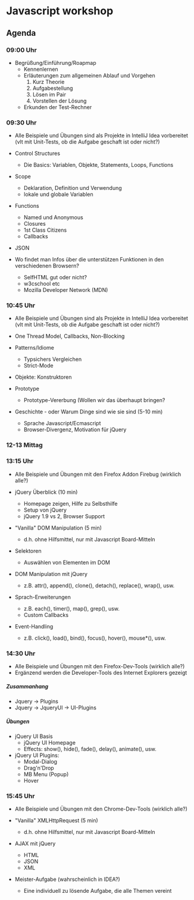 # Javascript workshop

## Agenda

### 09:00 Uhr

   * Begrüßung/Einführung/Roapmap
      * Kennenlernen
      * Erläuterungen zum allgemeinen Ablauf und Vorgehen
         1. Kurz Theorie
         2. Aufgabestellung
         3. Lösen im Pair
         4. Vorstellen der Lösung
      * Erkunden der Test-Rechner

### 09:30 Uhr

   * Alle Beispiele und Übungen sind als Projekte in IntelliJ Idea vorbereitet 
   (vlt mit Unit-Tests, ob die Aufgabe geschaft ist oder nicht?)

   * Control Structures
      * Die Basics: Variablen, Objekte, Statements, Loops, Functions
   * Scope
      * Deklaration, Definition und Verwendung
      * lokale und globale Variablen
   * Functions
      * Named und Anonymous
      * Closures
      * 1st Class Citizens
      * Callbacks
   * JSON
   * Wo findet man Infos über die unterstützen Funktionen in den verschiedenen Browsern?
      * SelfHTML gut oder nicht?
      * w3cschool etc
      * Mozilla Developer Network (MDN)
 
### 10:45 Uhr

   * Alle Beispiele und Übungen sind als Projekte in IntelliJ Idea vorbereitet
   (vlt mit Unit-Tests, ob die Aufgabe geschaft ist oder nicht?)
   
   * One Thread Model, Callbacks, Non-Blocking
   * Patterns/Idiome
      * Typsichers Vergleichen
      * Strict-Mode
   * Objekte: Konstruktoren 
   * Prototype
      * Prototype-Vererbung (Wollen wir das überhaupt bringen? 
   * Geschichte - oder Warum Dinge sind wie sie sind       (5-10 min)
      * Sprache Javascript/Ecmascript 
      * Browser-Divergenz, Motivation für jQuery

### 12-13 Mittag

### 13:15 Uhr

   * Alle Beispiele und Übungen mit den Firefox Addon Firebug (wirklich alle?)

   * jQuery Überblick (10 min)
      * Homepage zeigen, Hilfe zu Selbsthilfe             
      * Setup von jQuery
      * jQuery 1.9 vs 2, Browser Support
   * "Vanilla" DOM Manipulation                            (5 min)
      * d.h. ohne Hilfsmittel, nur mit Javascript Board-Mitteln
   * Selektoren
      * Auswählen von Elementen im DOM
   * DOM Manipulation mit jQuery
      * z.B. attr(), append(), clone(), detach(), replace(), wrap(), usw.
   * Sprach-Erweiterungen
      * z.B. each(), timer(), map(), grep(), usw.
      * Custom Callbacks
   * Event-Handling
      * z.B. click(), load(), bind(), focus(), hover(), mouse*(), usw.

### 14:30 Uhr

   * Alle Beispiele und Übungen mit den Firefox-Dev-Tools (wirklich alle?)
   * Ergänzend werden die Developer-Tools des Internet Explorers gezeigt

##### Zusammanhang
   * Jquery -> Plugins
   * Jquery -> JqueryUI -> UI-Plugins

##### Übungen

   * jQuery UI Basis
      * jQuery UI Homepage
      * Effects: show(), hide(), fade(), delay(), animate(), usw.
   * jQuery UI Plugins:
      * Modal-Dialog
      * Drag'n'Drop
      * MB Menu (Popup)
      * Hover

### 15:45 Uhr

   * Alle Beispiele und Übungen mit den Chrome-Dev-Tools (wirklich alle?)

   * "Vanilla" XMLHttpRequest                              (5 min)
      * d.h. ohne Hilfsmittel, nur mit Javascript Board-Mitteln
   * AJAX mit jQuery
      * HTML
      * JSON
      * XML
   * Meister-Aufgabe (wahrscheinlich in IDEA?)
      * Eine individuell zu lösende Aufgabe, die alle Themen vereint


